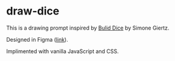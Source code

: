 # draw-dice
This is a drawing prompt inspired by [Bulid Dice](https://yetch.store/products/build-dice) by Simone Giertz.

Designed in Figma ([link](https://www.figma.com/file/9Q2KyvG4bcwuYa8vbjmOKd/Drawdice?node-id=0%3A1&t=jZmM2CwsEcPXXnG2-1)).

Implimented with vanilla JavaScript and CSS.
